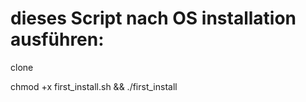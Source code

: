 # dieses Script nach OS installation ausführen:

clone

chmod +x first_install.sh && ./first_install
